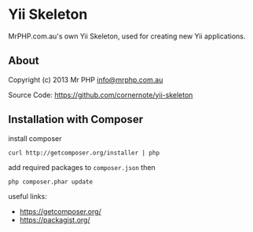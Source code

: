# Yii Skeleton

MrPHP.com.au's own Yii Skeleton, used for creating new Yii applications.


## About

Copyright (c) 2013 Mr PHP <info@mrphp.com.au>

Source Code: https://github.com/cornernote/yii-skeleton


## Installation with Composer

install composer
```
curl http://getcomposer.org/installer | php
```

add required packages to `composer.json` then
```
php composer.phar update
```

useful links:
* https://getcomposer.org/
* https://packagist.org/
